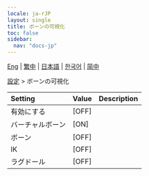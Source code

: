 ```yaml
---
locale: ja-rJP
layout: single
title: ボーンの可視化
toc: false
sidebar:
  nav: "docs-jp"
---
```

[Eng](/dancexr/menu/2025.4/actor/visualize_bones) | [繁中](/tw/dancexr/menu/2025.4/actor/visualize_bones) | [日本語](/jp/dancexr/menu/2025.4/actor/visualize_bones) | [한국어](/kr/dancexr/menu/2025.4/actor/visualize_bones) | [简中](/zh/dancexr/menu/2025.4/actor/visualize_bones)

[設定](../menu#設定) > ボーンの可視化



| Setting | Value | Description |
| :--- | --- | :--- |
|<nobr>有効にする</nobr>| [OFF] | 
|<nobr>バーチャルボーン</nobr>| [ON] | 
|<nobr>ボーン</nobr>| [OFF] | 
|<nobr>IK</nobr>| [OFF] | 
|<nobr>ラグドール</nobr>| [OFF] | 
